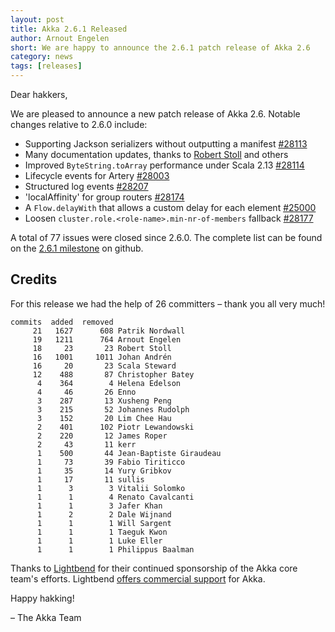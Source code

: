 ```yaml
---
layout: post
title: Akka 2.6.1 Released
author: Arnout Engelen
short: We are happy to announce the 2.6.1 patch release of Akka 2.6
category: news
tags: [releases]
---
```


Dear hakkers,

We are pleased to announce a new patch release of Akka 2.6. Notable changes relative to 2.6.0 include:

 * Supporting Jackson serializers without outputting a manifest [#28113](https://github.com/akka/akka/issues/28113)
 * Many documentation updates, thanks to [Robert Stoll](https://github.com/robstoll) and others
 * Improved `ByteString.toArray` performance under Scala 2.13 [#28114](https://github.com/akka/akka/issues/28114)
 * Lifecycle events for Artery [#28003](https://github.com/akka/akka/issues/28003)
 * Structured log events [#28207](https://github.com/akka/akka/issues/28207)
 * 'localAffinity' for group routers [#28174](https://github.com/akka/akka/issues/28174)
 * A `Flow.delayWith` that allows a custom delay for each element [#25000](https://github.com/akka/akka/pull/25000)
 * Loosen `cluster.role.<role-name>.min-nr-of-members` fallback [#28177](https://github.com/akka/akka/issues/28177)

A total of 77 issues were closed since 2.6.0. The complete list can be found on the [2.6.1 milestone](https://github.com/akka/akka/milestone/155?closed=1) on github.

## Credits

For this release we had the help of 26 committers – thank you all very much!

```
commits  added  removed
     21   1627      608 Patrik Nordwall
     19   1211      764 Arnout Engelen
     18     23       23 Robert Stoll
     16   1001     1011 Johan Andrén
     16     20       23 Scala Steward
     12    488       87 Christopher Batey
      4    364        4 Helena Edelson
      4     46       26 Enno
      3    287       13 Xusheng Peng
      3    215       52 Johannes Rudolph
      3    152       20 Lim Chee Hau
      2    401      102 Piotr Lewandowski
      2    220       12 James Roper
      2     43       11 kerr
      1    500       44 Jean-Baptiste Giraudeau
      1     73       39 Fabio Tiriticco
      1     35       14 Yury Gribkov
      1     17       11 sullis
      1      3        3 Vitalii Solomko
      1      1        4 Renato Cavalcanti
      1      1        3 Jafer Khan
      1      2        2 Dale Wijnand
      1      1        1 Will Sargent
      1      1        1 Taeguk Kwon
      1      1        1 Luke Eller
      1      1        1 Philippus Baalman
```

Thanks to [Lightbend](https://www.lightbend.com/) for their continued sponsorship of the Akka core team's efforts. Lightbend [offers commercial support](https://www.lightbend.com/lightbend-platform-subscription)
for Akka.

Happy hakking!

– The Akka Team

